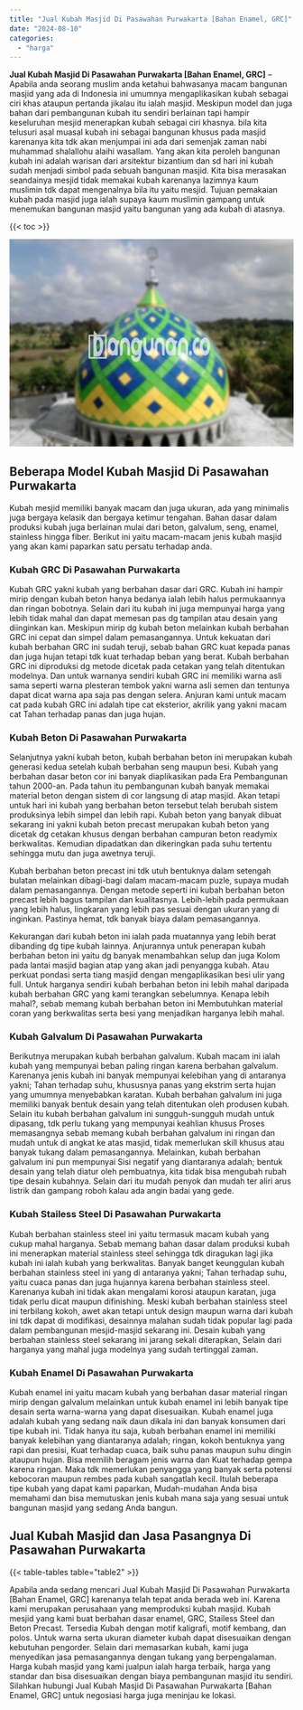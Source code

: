 ```yaml
---
title: "Jual Kubah Masjid Di Pasawahan Purwakarta [Bahan Enamel, GRC]"
date: "2024-08-10"
categories: 
  - "harga"
---
```


**Jual Kubah Masjid Di Pasawahan Purwakarta \[Bahan Enamel, GRC\]** – Apabila anda seorang muslim anda ketahui bahwasanya macam bangunan masjid yang ada di Indonesia ini umumnya mengaplikasikan kubah sebagai ciri khas ataupun pertanda jikalau itu ialah masjid. Meskipun model dan juga bahan dari pembangunan kubah itu sendiri berlainan tapi hampir keseluruhan mesjid menerapkan kubah sebagai ciri khasnya. bila kita telusuri asal muasal kubah ini sebagai bangunan khusus pada masjid karenanya kita tdk akan menjumpai ini ada dari semenjak zaman nabi muhammad shalallohu alaihi wasallam. Yang akan kita peroleh bangunan kubah ini adalah warisan dari arsitektur bizantium dan sd hari ini kubah sudah menjadi simbol pada sebuah bangunan masjid. Kita bisa merasakan seandainya mesjid tidak memakai kubah karenanya lazimnya kaum muslimin tdk dapat mengenalnya bila itu yaitu mesjid. Tujuan pemakaian kubah pada masjid juga ialah supaya kaum muslimin gampang untuk menemukan bangunan masjid yaitu bangunan yang ada kubah di atasnya.

{{< toc >}}

![Jual Kubah Masjid Di Pasawahan Purwakarta [Bahan Enamel, GRC]](/images/jual-kubah-masjid-27.png)

## Beberapa Model Kubah Masjid Di Pasawahan Purwakarta

Kubah mesjid memiliki banyak macam dan juga ukuran, ada yang minimalis juga bergaya kelasik dan bergaya ketimur tengahan. Bahan dasar dalam produksi kubah juga berlainan mulai dari beton, galvalum, seng, enamel, stainless hingga fiber. Berikut ini yaitu macam-macam jenis kubah masjid yang akan kami paparkan satu persatu terhadap anda.

### Kubah GRC Di Pasawahan Purwakarta

Kubah GRC yakni kubah yang berbahan dasar dari GRC. Kubah ini hampir mirip dengan kubah beton hanya bedanya ialah lebih halus permukaannya dan ringan bobotnya. Selain dari itu kubah ini juga mempunyai harga yang lebih tidak mahal dan dapat memesan pas dg tampilan atau desain yang diinginkan kan. Meskipun mirip dg kubah beton melainkan kubah berbahan GRC ini cepat dan simpel dalam pemasangannya. Untuk kekuatan dari kubah berbahan GRC ini sudah teruji, sebab bahan GRC kuat kepada panas dan juga hujan tetapi tdk kuat terhadap beban yang berat. Kubah berbahan GRC ini diproduksi dg metode dicetak pada cetakan yang telah ditentukan modelnya. Dan untuk warnanya sendiri kubah GRC ini memiliki warna asli sama seperti warna plesteran tembok yakni warna asli semen dan tentunya dapat dicat warna apa saja pas dengan selera. Anjuran kami untuk macam cat pada kubah GRC ini adalah tipe cat eksterior, akrilik yang yakni macam cat Tahan terhadap panas dan juga hujan.

### Kubah Beton Di Pasawahan Purwakarta

Selanjutnya yakni kubah beton, kubah berbahan beton ini merupakan kubah generasi kedua setelah kubah berbahan seng maupun besi. Kubah yang berbahan dasar beton cor ini banyak diaplikasikan pada Era Pembangunan tahun 2000-an. Pada tahun itu pembangunan kubah banyak memakai material beton dengan sistem di cor langsung di atap masjid. Akan tetapi untuk hari ini kubah yang berbahan beton tersebut telah berubah sistem produksinya lebih simpel dan lebih rapi. Kubah beton yang banyak dibuat sekarang ini yakni kubah beton precast merupakan kubah beton yang dicetak dg cetakan khusus dengan berbahan campuran beton readymix berkwalitas. Kemudian dipadatkan dan dikeringkan pada suhu tertentu sehingga mutu dan juga awetnya teruji.

Kubah berbahan beton precast ini tdk utuh bentuknya dalam setengah bulatan melainkan dibagi-bagi dalam macam-macam puzle, supaya mudah dalam pemasangannya. Dengan metode seperti ini kubah berbahan beton precast lebih bagus tampilan dan kualitasnya. Lebih-lebih pada permukaan yang lebih halus, lingkaran yang lebih pas sesuai dengan ukuran yang di inginkan. Pastinya hemat, tdk banyak biaya dalam pemasangannya.

Kekurangan dari kubah beton ini ialah pada muatannya yang lebih berat dibanding dg tipe kubah lainnya. Anjurannya untuk penerapan kubah berbahan beton ini yaitu dg banyak menambahkan selup dan juga Kolom pada lantai masjid bagian atap yang akan jadi penyangga kubah. Atau perkuat pondasi serta tiang masjid dengan mengaplikasikan besi ulir yang full. Untuk harganya sendiri kubah berbahan beton ini lebih mahal daripada kubah berbahan GRC yang kami terangkan sebelumnya. Kenapa lebih mahal?, sebab memang kubah berbahan beton ini Membutuhkan material coran yang berkwalitas serta besi yang menjadikan harganya lebih mahal.

### Kubah Galvalum Di Pasawahan Purwakarta

Berikutnya merupakan kubah berbahan galvalum. Kubah macam ini ialah kubah yang mempunyai beban paling ringan karena berbahan galvalum. Karenanya jenis kubah ini banyak mempunyai kelebihan yang di antaranya yakni; Tahan terhadap suhu, khususnya panas yang ekstrim serta hujan yang umumnya menyebabkan karatan. Kubah berbahan galvalum ini juga memiliki banyak bentuk desain yang telah ditentukan oleh produsen kubah. Selain itu kubah berbahan galvalum ini sungguh-sungguh mudah untuk dipasang, tdk perlu tukang yang mempunyai keahlian khusus Proses memasangnya sebab memang kubah berbahan galvalum ini ringan dan mudah untuk di angkat ke atas masjid, tidak memerlukan skill khusus atau banyak tukang dalam pemasangannya. Melainkan, kubah berbahan galvalum ini pun mempunyai Sisi negatif yang diantaranya adalah; bentuk desain yang telah diatur oleh pembuatnya, kita tidak bisa mengubah rubah tipe desain kubahnya. Selain dari itu mudah penyok dan mudah ter aliri arus listrik dan gampang roboh kalau ada angin badai yang gede.

### Kubah Stailess Steel Di Pasawahan Purwakarta

Kubah berbahan stainless steel ini yaitu termasuk macam kubah yang cukup mahal harganya. Sebab memang bahan dasar dalam produksi kubah ini menerapkan material stainless steel sehingga tdk diragukan lagi jika kubah ini ialah kubah yang berkwalitas. Banyak banget keunggulan kubah berbahan stainless steel ini yang di antaranya yakni; Tahan terhadap suhu, yaitu cuaca panas dan juga hujannya karena berbahan stainless steel. Karenanya kubah ini tidak akan mengalami korosi ataupun karatan, juga tidak perlu dicat maupun difinishing. Meski kubah berbahan stainless steel ini terbilang kokoh, awet akan tetapi untuk design maupun warna dari kubah ini tdk dapat di modifikasi, desainnya malahan sudah tidak popular lagi pada dalam pembangunan mesjid-masjid sekarang ini. Desain kubah yang berbahan stainless steel sekarang ini jarang sekali diterapkan, Selain dari harganya yang mahal juga modelnya yang sudah tertinggal zaman.

### Kubah Enamel Di Pasawahan Purwakarta

Kubah enamel ini yaitu macam kubah yang berbahan dasar material ringan mirip dengan galvalum melainkan untuk kubah enamel ini lebih banyak tipe desain serta warna-warna yang dapat disesuaikan. Kubah enamel juga adalah kubah yang sedang naik daun dikala ini dan banyak konsumen dari tipe kubah ini. Tidak hanya itu saja, kubah berbahan enamel ini memiliki banyak kelebihan yang diantaranya adalah; ringan, kokoh bentuknya yang rapi dan presisi, Kuat terhadap cuaca, baik suhu panas maupun suhu dingin ataupun hujan. Bisa memilih beragam jenis warna dan Kuat terhadap gempa karena ringan. Maka tdk memerlukan penyangga yang banyak serta potensi kebocoran maupun rembes pada kubah sangatlah kecil. Itulah beberapa tipe kubah yang dapat kami paparkan, Mudah-mudahan Anda bisa memahami dan bisa memutuskan jenis kubah mana saja yang sesuai untuk bangunan masjid yang sedang Anda bangun.

## Jual Kubah Masjid dan Jasa Pasangnya Di Pasawahan Purwakarta

{{< table-tables table="table2" >}}

Apabila anda sedang mencari Jual Kubah Masjid Di Pasawahan Purwakarta \[Bahan Enamel, GRC\] karenanya telah tepat anda berada web ini. Karena kami merupakan perusahaan yang memproduksi kubah masjid. Kubah mesjid yang kami buat berbahan dasar enamel, GRC, Stailess Steel dan Beton Precast. Tersedia Kubah dengan motif kaligrafi, motif kembang, dan polos. Untuk warna serta ukuran diameter kubah dapat disesuaikan dengan kebutuhan pengorder. Selain dari memasarkan kubah, kami juga menyedikan jasa pemasangannya dengan tukang yang berpengalaman. Harga kubah masjid yang kami jualpun ialah harga terbaik, harga yang standar dan bisa disesuaikan dengan biaya pembangunan masjid itu sendiri. Silahkan hubungi Jual Kubah Masjid Di Pasawahan Purwakarta \[Bahan Enamel, GRC\] untuk negosiasi harga juga meninjau ke lokasi.
